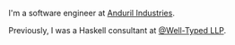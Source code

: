 I'm a software engineer at [Anduril Industries](https://anduril.com).

Previously, I was a Haskell consultant at [@Well-Typed LLP](https://github.com/well-typed).

<!--
**FinleyMcIlwaine/FinleyMcIlwaine** is a ✨ _special_ ✨ repository because its `README.md` (this file) appears on your GitHub profile.

Here are some ideas to get you started:

- 🔭 I’m currently working on ...
- 🌱 I’m currently learning ...
- 👯 I’m looking to collaborate on ...
- 🤔 I’m looking for help with ...
- 💬 Ask me about ...
- 📫 How to reach me: ...
- 😄 Pronouns: ...
- ⚡ Fun fact: ...
-->
